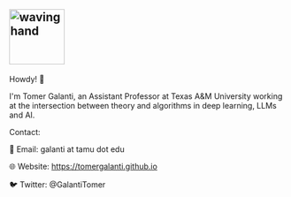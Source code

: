 ## <img src="https://media.tenor.com/W8DLm-mqJ8oAAAAi/cute.gif" alt="waving hand" width="100px">



Howdy! 👋 

I'm Tomer Galanti, an Assistant Professor at Texas A&M University working at the intersection between theory and algorithms in deep learning, LLMs and AI.

Contact:

📧 Email: galanti at tamu dot edu

🌐 Website: https://tomergalanti.github.io

🐦 Twitter: @GalantiTomer
